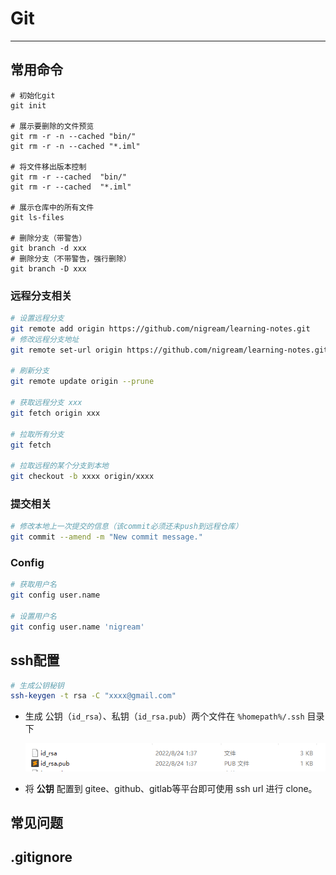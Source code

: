 

# Git

---

## 常用命令

```shell
# 初始化git
git init

# 展示要删除的文件预览
git rm -r -n --cached "bin/"
git rm -r -n --cached "*.iml"

# 将文件移出版本控制
git rm -r --cached  "bin/"
git rm -r --cached  "*.iml"

# 展示仓库中的所有文件
git ls-files

# 删除分支（带警告）
git branch -d xxx
# 删除分支（不带警告，强行删除）
git branch -D xxx
```

### 远程分支相关

```sh
# 设置远程分支
git remote add origin https://github.com/nigream/learning-notes.git
# 修改远程分支地址
git remote set-url origin https://github.com/nigream/learning-notes.git

# 刷新分支
git remote update origin --prune

# 获取远程分支 xxx
git fetch origin xxx

# 拉取所有分支
git fetch

# 拉取远程的某个分支到本地
git checkout -b xxxx origin/xxxx
```

### 提交相关

```sh
# 修改本地上一次提交的信息（该commit必须还未push到远程仓库）
git commit --amend -m "New commit message."
```

### Config

```sh
# 获取用户名
git config user.name

# 设置用户名
git config user.name 'nigream'
```

## ssh配置

```sh
# 生成公钥秘钥
ssh-keygen -t rsa -C "xxxx@gmail.com"
```

- 生成 公钥（`id_rsa`）、私钥（`id_rsa.pub`）两个文件在 `%homepath%/.ssh` 目录下

  ![image-20220824014256621](Git/image-20220824014256621.png)

- 将 **公钥** 配置到 gitee、github、gitlab等平台即可使用 ssh url 进行 clone。

## 常见问题



## .gitignore




